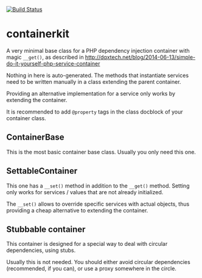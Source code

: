 [![Build Status](https://secure.travis-ci.org/donquixote/containerkit.png)](https://travis-ci.org/donquixote/containerkit)

# containerkit

A very minimal base class for a PHP dependency injection container with magic `__get()`, as described in http://dqxtech.net/blog/2014-06-13/simple-do-it-yourself-php-service-container

Nothing in here is auto-generated. The methods that instantiate services need to be written manually in a class extending the parent container.

Providing an alternative implementation for a service only works by extending the container.

It is recommended to add `@property` tags in the class docblock of your container class.


## ContainerBase

This is the most basic container base class. Usually you only need this one.


## SettableContainer

This one has a `__set()` method in addition to the `__get()` method. Setting only works for services / values that are not already initialized.

The `__set()` allows to override specific services with actual objects, thus providing a cheap alternative to extending the container.


## Stubbable container

This container is designed for a special way to deal with circular dependencies, using stubs.

Usually this is not needed. You should either avoid circular dependencies (recommended, if you can), or use a proxy somewhere in the circle.
